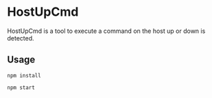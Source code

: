 # HostUpCmd

HostUpCmd is a tool to execute a command on the host up or down is detected.

## Usage

```npm install```

```npm start```
